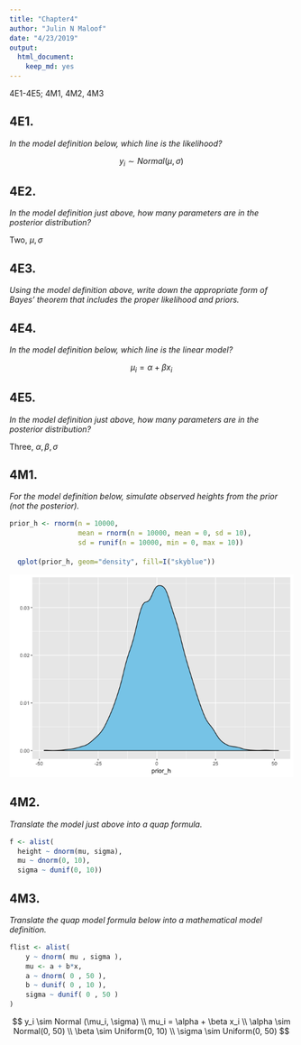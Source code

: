 ```yaml
---
title: "Chapter4"
author: "Julin N Maloof"
date: "4/23/2019"
output: 
  html_document: 
    keep_md: yes
---
```




4E1-4E5; 4M1, 4M2, 4M3

## 4E1. 
_In the model definition below, which line is the likelihood?_

$$
y_i \sim Normal(\mu, \sigma)
$$

## 4E2. 
_In the model definition just above, how many parameters are in the posterior distribution?_

Two, $\mu, \sigma$

## 4E3. 
_Using the model definition above, write down the appropriate form of Bayes’ theorem that includes the proper likelihood and priors._


## 4E4. 
_In the model definition below, which line is the linear model?_


$$
\mu_i = \alpha + \beta x_i
$$

## 4E5. 
_In the model definition just above, how many parameters are in the posterior distribution?_

Three, $\alpha, \beta, \sigma$


## 4M1. 
_For the model definition below, simulate observed heights from the prior (not the posterior)._


```r
prior_h <- rnorm(n = 10000,
                 mean = rnorm(n = 10000, mean = 0, sd = 10),
                 sd = runif(n = 10000, min = 0, max = 10))

  qplot(prior_h, geom="density", fill=I("skyblue"))
```

![](Chapter4_files/figure-html/unnamed-chunk-1-1.png)<!-- -->


## 4M2. 
_Translate the model just above into a quap formula._


```r
f <- alist(
  height ~ dnorm(mu, sigma),
  mu ~ dnorm(0, 10),
  sigma ~ dunif(0, 10))
```


## 4M3. 
_Translate the quap model formula below into a mathematical model definition._


```r
flist <- alist(
    y ~ dnorm( mu , sigma ),
    mu <- a + b*x,
    a ~ dnorm( 0 , 50 ),
    b ~ dunif( 0 , 10 ),
    sigma ~ dunif( 0 , 50 )
)
```

$$
y_i \sim Normal (\mu_i, \sigma) \\
mu_i = \alpha + \beta x_i \\
\alpha \sim Normal(0, 50) \\
\beta \sim Uniform(0, 10) \\
\sigma \sim Uniform(0, 50)
$$
